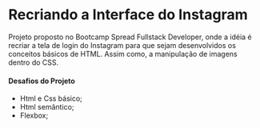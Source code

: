 # Recriando a Interface do Instagram


Projeto proposto no Bootcamp Spread Fullstack Developer, onde a idéia é recriar a tela de login do Instagram para que sejam desenvolvidos os conceitos básicos de HTML. Assim como, a manipulação de imagens dentro do CSS.   

#### Desafios do Projeto

- Html e Css básico;
- Html semântico;
- Flexbox;
